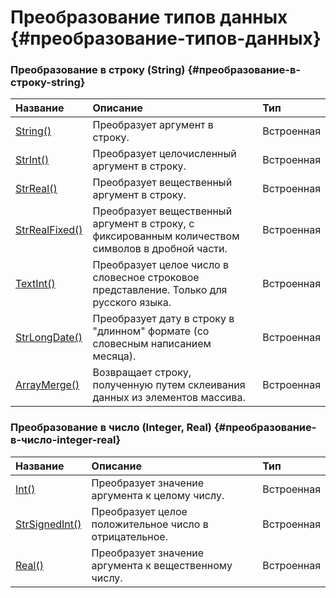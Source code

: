 # Преобразование типов данных {#преобразование-типов-данных}

### Преобразование в строку \(String\) {#преобразование-в-строку-string}

| Название | Описание | Тип |
| :--- | :--- | :--- |
| [String\(\)](/Code/Functions/ConversionOfDataTypes/String.md) | Преобразует аргумент в строку. | Встроенная |
| [StrInt\(\)](/Code/Functions/ConversionOfDataTypes/StrInt.md) | Преобразует целочисленный аргумент в строку. | Встроенная |
| [StrReal\(\)](/Code/Functions/ConversionOfDataTypes/StrReal.md) | Преобразует вещественный аргумент в строку. | Встроенная |
| [StrRealFixed\(\)](/Code/Functions/ConversionOfDataTypes/StrRealFixed.md) | Преобразует вещественный аргумент в строку, с фиксированным количеством символов в дробной части. | Встроенная |
| [TextInt\(\)](/Code/Functions/ConversionOfDataTypes/TextInt.md) | Преобразует целое число в словесное строковое представление. Только для русского языка. | Встроенная |
| [StrLongDate\(\)](/Code/Functions/ConversionOfDataTypes/StrLongDate.md) | Преобразует дату в строку в "длинном" формате \(со словесным написанием месяца\). | Встроенная |
| [ArrayMerge\(\)](/Code/Functions/ConversionOfDataTypes/ArrayMerge.md) | Возвращает строку, полученную путем склеивания данных из элементов массива. | Встроенная |

### Преобразование в число \(Integer, Real\) {#преобразование-в-число-integer-real}

| Название | Описание | Тип |
| :--- | :--- | :--- |
| [Int\(\)](/Code/Functions/ConversionOfDataTypes/Int.md) | Преобразует значение аргумента к целому числу. | Встроенная |
| [StrSignedInt\(\)](/Code/Functions/ConversionOfDataTypes/StrSignedInt.md) | Преобразует целое положительное число в отрицательное. | Встроенная |
| [Real\(\)](/Code/Functions/ConversionOfDataTypes/Real.md) | Преобразует значение аргумента к вещественному числу. | Встроенная |



